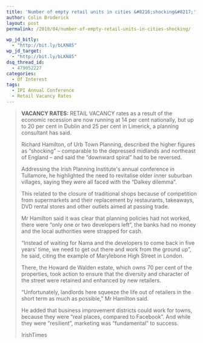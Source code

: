 ```yaml
---
title: 'Number of empty retail units in cities &#8216;shocking&#8217;'
author: Colin Broderick
layout: post
permalink: /2010/04/number-of-empty-retail-units-in-cities-shocking/

wp_jd_bitly:
  - "http://bit.ly/bLKN85"
wp_jd_target:
  - "http://bit.ly/bLKN85"
dsq_thread_id:
  - 479052227
categories:
  - Of Interest
tags:
  - IPI Annual Conference
  - Retail Vacancy Rates
---
```

> **VACANCY RATES:** RETAIL VACANCY rates as a result of the economic recession are now running at 14 per cent nationally, but up to 20 per cent in Dublin and 25 per cent in Limerick, a planning consultant has said.
> 
> Richard Hamilton, of Urb Town Planning, described the higher figures as “shocking” – comparable to the depressed midlands and northeast of England – and said the “downward spiral” had to be reversed.
> 
> Addressing the Irish Planning Institute's annual conference in Tullamore, he highlighted the need to revitalise older inner suburban villages, saying they were all faced with the “Dalkey dilemma”.  
> <!--more-->
> 
>   
> This related to the closure of traditional shops because of competition from supermarkets and their replacement by restaurants, takeaways, DVD rental stores and other outlets aimed at passing trade.
> 
> Mr Hamilton said it was clear that planning policies had not worked, there were “only one or two developers left”, the banks had no money and the local authorities were strapped for cash.
> 
> “Instead of waiting for Nama and the developers to come back in five years' time, we need to get out there and work from the ground up”, he said, citing the example of Marylebone High Street in London.
> 
> There, the Howard de Walden estate, which owns 70 per cent of the properties, took action to ensure that the diversity and character of the street were retained and enhanced by new retailers.
> 
> “Unfortunately, landlords here squeeze the life out of retailers in the short term as much as possible,” Mr Hamilton said.
> 
> He added that business improvement districts could work for towns, because they were “real places, compared to Facebook”. And while they were “resilient”, marketing was “fundamental” to success.
> 
> IrishTimes

